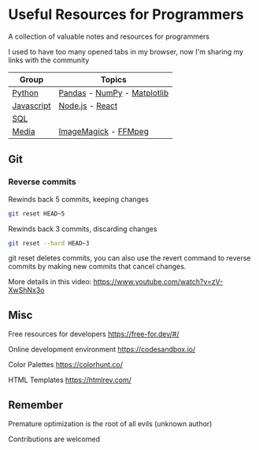 # Useful Resources for Programmers

A collection of valuable notes and resources for programmers

I used to have too many opened tabs in my browser, now I'm sharing my links with the community

| Group | Topics |
|-------------------------------|-----|
| [Python](Python/README.md)  | [Pandas](Python/Pandas/README.md) - [NumPy](Python/NumPy/README.md) - [Matplotlib](Python/Matplotlib/README.md) |
| [Javascript](Javascript/README.md)  |  [Node.js](Javascript/Node/README.md) - [React](Javascript/React/README.md) |
| [SQL](SQL/README.md)  |  |
| [Media](Media/README.md)  | [ImageMagick](Media/ImageMagick/README.md) - [FFMpeg](Media/FFMpeg/README.md) |


## Git

### Reverse commits

Rewinds back 5 commits, keeping changes

```bash
git reset HEAD~5
```

Rewinds back 3 commits, discarding changes

```bash
git reset --hard HEAD~3
```

git reset deletes commits, you can also use the revert command to reverse commits by making new commits that cancel changes.

More details in this video: 
https://www.youtube.com/watch?v=zV-XwShNx3o


## Misc

Free resources for developers https://free-for.dev/#/

Online development environment https://codesandbox.io/

Color Palettes https://colorhunt.co/

HTML Templates https://htmlrev.com/





## Remember

Premature optimization is the root of all evils (unknown author)




Contributions are welcomed


